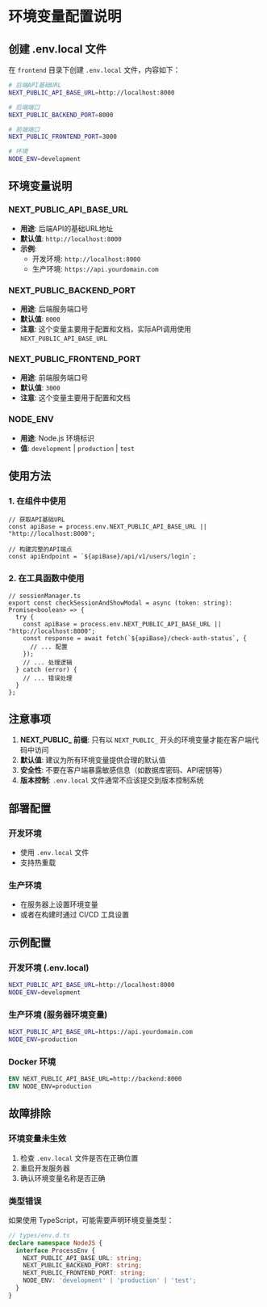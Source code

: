 # 环境变量配置说明

## 创建 .env.local 文件

在 `frontend` 目录下创建 `.env.local` 文件，内容如下：

```bash
# 后端API基础URL
NEXT_PUBLIC_API_BASE_URL=http://localhost:8000

# 后端端口
NEXT_PUBLIC_BACKEND_PORT=8000

# 前端端口
NEXT_PUBLIC_FRONTEND_PORT=3000

# 环境
NODE_ENV=development
```

## 环境变量说明

### NEXT_PUBLIC_API_BASE_URL
- **用途**: 后端API的基础URL地址
- **默认值**: `http://localhost:8000`
- **示例**: 
  - 开发环境: `http://localhost:8000`
  - 生产环境: `https://api.yourdomain.com`

### NEXT_PUBLIC_BACKEND_PORT
- **用途**: 后端服务端口号
- **默认值**: `8000`
- **注意**: 这个变量主要用于配置和文档，实际API调用使用 `NEXT_PUBLIC_API_BASE_URL`

### NEXT_PUBLIC_FRONTEND_PORT
- **用途**: 前端服务端口号
- **默认值**: `3000`
- **注意**: 这个变量主要用于配置和文档

### NODE_ENV
- **用途**: Node.js 环境标识
- **值**: `development` | `production` | `test`

## 使用方法

### 1. 在组件中使用

```tsx
// 获取API基础URL
const apiBase = process.env.NEXT_PUBLIC_API_BASE_URL || "http://localhost:8000";

// 构建完整的API端点
const apiEndpoint = `${apiBase}/api/v1/users/login`;
```

### 2. 在工具函数中使用

```tsx
// sessionManager.ts
export const checkSessionAndShowModal = async (token: string): Promise<boolean> => {
  try {
    const apiBase = process.env.NEXT_PUBLIC_API_BASE_URL || "http://localhost:8000";
    const response = await fetch(`${apiBase}/check-auth-status`, {
      // ... 配置
    });
    // ... 处理逻辑
  } catch (error) {
    // ... 错误处理
  }
};
```

## 注意事项

1. **NEXT_PUBLIC_ 前缀**: 只有以 `NEXT_PUBLIC_` 开头的环境变量才能在客户端代码中访问
2. **默认值**: 建议为所有环境变量提供合理的默认值
3. **安全性**: 不要在客户端暴露敏感信息（如数据库密码、API密钥等）
4. **版本控制**: `.env.local` 文件通常不应该提交到版本控制系统

## 部署配置

### 开发环境
- 使用 `.env.local` 文件
- 支持热重载

### 生产环境
- 在服务器上设置环境变量
- 或者在构建时通过 CI/CD 工具设置

## 示例配置

### 开发环境 (.env.local)
```bash
NEXT_PUBLIC_API_BASE_URL=http://localhost:8000
NODE_ENV=development
```

### 生产环境 (服务器环境变量)
```bash
NEXT_PUBLIC_API_BASE_URL=https://api.yourdomain.com
NODE_ENV=production
```

### Docker 环境
```dockerfile
ENV NEXT_PUBLIC_API_BASE_URL=http://backend:8000
ENV NODE_ENV=production
```

## 故障排除

### 环境变量未生效
1. 检查 `.env.local` 文件是否在正确位置
2. 重启开发服务器
3. 确认环境变量名称是否正确

### 类型错误
如果使用 TypeScript，可能需要声明环境变量类型：

```typescript
// types/env.d.ts
declare namespace NodeJS {
  interface ProcessEnv {
    NEXT_PUBLIC_API_BASE_URL: string;
    NEXT_PUBLIC_BACKEND_PORT: string;
    NEXT_PUBLIC_FRONTEND_PORT: string;
    NODE_ENV: 'development' | 'production' | 'test';
  }
}
```
